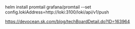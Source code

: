 helm install promtail grafana/promtail --set config.lokiAddress=http://loki:3100/loki/api/v1/push

https://devocean.sk.com/blog/techBoardDetail.do?ID=163964
